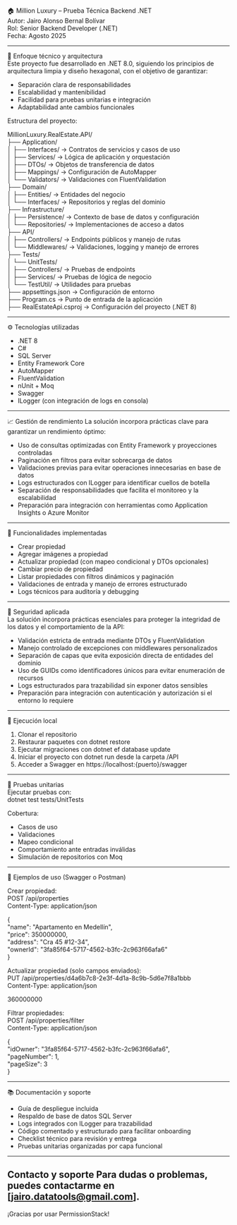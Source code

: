
🏠 Million Luxury – Prueba Técnica Backend .NET  
Autor: Jairo Alonso Bernal Bolívar  
Rol: Senior Backend Developer (.NET)  
Fecha: Agosto 2025  

---

🧠 Enfoque técnico y arquitectura  
Este proyecto fue desarrollado en .NET 8.0, siguiendo los principios de arquitectura limpia y diseño hexagonal, con el objetivo de garantizar:  
- Separación clara de responsabilidades  
- Escalabilidad y mantenibilidad  
- Facilidad para pruebas unitarias e integración  
- Adaptabilidad ante cambios funcionales  

Estructura del proyecto:  

MillionLuxury.RealEstate.API/  
├── Application/  
│   ├── Interfaces/       → Contratos de servicios y casos de uso  
│   ├── Services/         → Lógica de aplicación y orquestación  
│   ├── DTOs/             → Objetos de transferencia de datos  
│   ├── Mappings/         → Configuración de AutoMapper  
│   └── Validators/       → Validaciones con FluentValidation  
├── Domain/  
│   ├── Entities/         → Entidades del negocio  
│   └── Interfaces/       → Repositorios y reglas del dominio  
├── Infrastructure/  
│   ├── Persistence/      → Contexto de base de datos y configuración  
│   └── Repositories/     → Implementaciones de acceso a datos  
├── API/  
│   ├── Controllers/      → Endpoints públicos y manejo de rutas  
│   └── Middlewares/      → Validaciones, logging y manejo de errores  
├── Tests/  
│   └── UnitTests/  
│       ├── Controllers/  → Pruebas de endpoints  
│       ├── Services/     → Pruebas de lógica de negocio  
│       └── TestUtil/     → Utilidades para pruebas  
├── appsettings.json      → Configuración de entorno  
├── Program.cs            → Punto de entrada de la aplicación  
├── RealEstateApi.csproj  → Configuración del proyecto (.NET 8)  

---

⚙️ Tecnologías utilizadas  
- .NET 8  
- C#  
- SQL Server  
- Entity Framework Core  
- AutoMapper  
- FluentValidation  
- nUnit + Moq  
- Swagger  
- ILogger (con integración de logs en consola)  

---

📈 Gestión de rendimiento La solución incorpora prácticas clave para garantizar un rendimiento óptimo:
- Uso de consultas optimizadas con Entity Framework y proyecciones controladas
- Paginación en filtros para evitar sobrecarga de datos
- Validaciones previas para evitar operaciones innecesarias en base de datos
- Logs estructurados con ILogger para identificar cuellos de botella
- Separación de responsabilidades que facilita el monitoreo y la escalabilidad
- Preparación para integración con herramientas como Application Insights o Azure Monitor
---

📌 Funcionalidades implementadas  
- Crear propiedad  
- Agregar imágenes a propiedad  
- Actualizar propiedad (con mapeo condicional y DTOs opcionales)  
- Cambiar precio de propiedad  
- Listar propiedades con filtros dinámicos y paginación  
- Validaciones de entrada y manejo de errores estructurado  
- Logs técnicos para auditoría y debugging  

---

🔐 Seguridad aplicada  
La solución incorpora prácticas esenciales para proteger la integridad de los datos y el comportamiento de la API:

- Validación estricta de entrada mediante DTOs y FluentValidation  
- Manejo controlado de excepciones con middlewares personalizados  
- Separación de capas que evita exposición directa de entidades del dominio  
- Uso de GUIDs como identificadores únicos para evitar enumeración de recursos  
- Logs estructurados para trazabilidad sin exponer datos sensibles  
- Preparación para integración con autenticación y autorización si el entorno lo requiere

---

🚀 Ejecución local  
1. Clonar el repositorio  
2. Restaurar paquetes con dotnet restore  
3. Ejecutar migraciones con dotnet ef database update  
4. Iniciar el proyecto con dotnet run desde la carpeta /API  
5. Acceder a Swagger en https://localhost:{puerto}/swagger  

---

🧪 Pruebas unitarias  
Ejecutar pruebas con:  
dotnet test tests/UnitTests  

Cobertura:  
- Casos de uso  
- Validaciones  
- Mapeo condicional  
- Comportamiento ante entradas inválidas  
- Simulación de repositorios con Moq  

---

📨 Ejemplos de uso (Swagger o Postman)  

Crear propiedad:  
POST /api/properties  
Content-Type: application/json  

{  
  "name": "Apartamento en Medellín",  
  "price": 350000000,  
  "address": "Cra 45 #12-34",  
  "ownerId": "3fa85f64-5717-4562-b3fc-2c963f66afa6"  
}  

Actualizar propiedad (solo campos enviados):  
PUT /api/properties/d4a6b7c8-2e3f-4d1a-8c9b-5d6e7f8a1bbb  
Content-Type: application/json  

 360000000  
 

Filtrar propiedades:  
POST /api/properties/filter  
Content-Type: application/json  

{  
  "idOwner": "3fa85f64-5717-4562-b3fc-2c963f66afa6",  
  "pageNumber": 1,  
  "pageSize": 3  
}  

---

📚 Documentación y soporte  
- Guía de despliegue incluida  
- Respaldo de base de datos SQL Server  
- Logs integrados con ILogger para trazabilidad  
- Código comentado y estructurado para facilitar onboarding  
- Checklist técnico para revisión y entrega  
- Pruebas unitarias organizadas por capa funcional  

---
Contacto y soporte
Para dudas o problemas, puedes contactarme en [jairo.datatools@gmail.com].
---
¡Gracias por usar PermissionStack!
